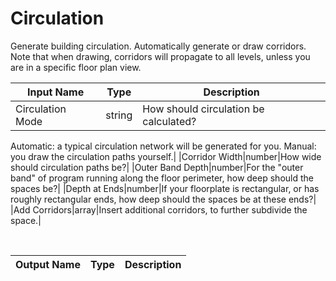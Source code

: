 

# Circulation

Generate building circulation. Automatically generate or draw corridors. Note that when drawing, corridors will propagate to all levels, unless you are in a specific floor plan view.

|Input Name|Type|Description|
|---|---|---|
|Circulation Mode|string|How should circulation be calculated? 
Automatic: a typical circulation network will be generated for you. 
Manual: you draw the circulation paths yourself.|
|Corridor Width|number|How wide should circulation paths be?|
|Outer Band Depth|number|For the "outer band" of program running along the floor perimeter, how deep should the spaces be?|
|Depth at Ends|number|If your floorplate is rectangular, or has roughly rectangular ends, how deep should the spaces be at these ends?|
|Add Corridors|array|Insert additional corridors, to further subdivide the space.|


<br>

|Output Name|Type|Description|
|---|---|---|

